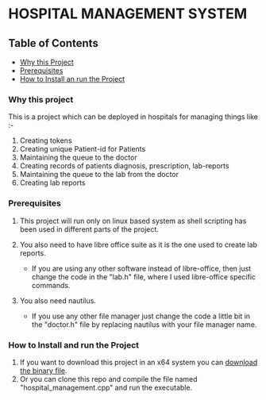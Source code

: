 # HOSPITAL MANAGEMENT SYSTEM

## Table of Contents
- [Why this Project](https://github.com/adwayithks/hospital_management_project?tab=readme-ov-file#why-this-project)
- [Prerequisites](https://github.com/adwayithks/hospital_management_project?tab=readme-ov-file#prerequisites)
- [How to Install an run the Project](https://github.com/adwayithks/hospital_management_project?tab=readme-ov-file#how-to-install-and-run-the-project)

### Why this project
 This is a project which can be deployed in hospitals for managing things like :-
 1) Creating tokens
 2) Creating unique Patient-id for Patients
 3) Maintaining the queue to the doctor
 4) Creating records of patients diagnosis, prescription, lab-reports
 5) Maintaining the queue to the lab from the doctor
 6) Creating lab reports

### Prerequisites
 1) This project will run only on linux based system as shell scripting has been used in different parts of the project.
    
 2) You also need to have libre office suite as it is the one used to create lab reports.
     - If you are using any other software instead of libre-office, then just change the code in the "lab.h" file, where I used libre-office specific commands.
 3) You also need nautilus.
     - If you use any other file manager just change the code a little bit in the "doctor.h" file by replacing nautilus with your file manager name.

### How to Install and run the Project 
 1) If you want to download this project in an x64 system you can [download the binary file](https://github.com/adwayithks/hospital_management_project/raw/main/hospital_management).
 2) Or you can clone this repo and compile the file named "hospital_management.cpp" and run the executable.



